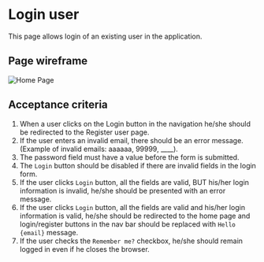 # Login user

This page allows login of an existing user in the application.

## Page wireframe

![Home Page](../assets/login.png)

## Acceptance criteria

1. When a user clicks on the Login button in the navigation he/she should be redirected to the Register user page.
2. If the user enters an invalid email, there should be an error message. (Example of invalid emails: aaaaaa, 99999, ____).
3. The password field must have a value before the form is submitted.
4. The `Login` button should be disabled if there are invalid fields in the login form.
5. If the user clicks `Login` button, all the fields are valid, BUT his/her login information is invalid, he/she should be presented with an error message.
6. If the user clicks `Login` button, all the fields are valid and his/her login information is valid, he/she should be redirected to the home page and login/register buttons in the nav bar should be replaced with `Hello {email}` message.
7. If the user checks the `Remember me?` checkbox, he/she should remain logged in even if he closes the browser.
